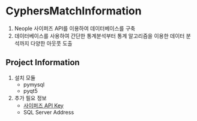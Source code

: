 # CyphersMatchInformation
1. Neople 사이퍼즈 API를 이용하여 데이터베이스를 구축
2. 데이터베이스를 사용하여 간단한 통계분석부터 통계 알고리즘을 이용한 데이터 분석까지 다양한 아웃풋 도출

## Project Information
1. 설치 모듈
    * pymysql
    * pyqt5
2. 추가 필요 정보
    * [사이퍼즈 API Key](https://developers.neople.co.kr/contents/apiDocs/cyphers)
    * SQL Server Address
